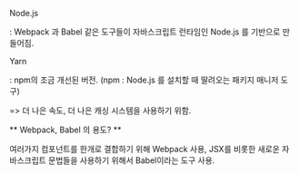 Node.js

: Webpack 과 Babel 같은 도구들이 자바스크립트 런타임인 Node.js 를 기반으로 만들어짐.



Yarn

: npm의 조금 개선된 버전. (npm : Node.js 를 설치할 때 딸려오는 패키지 매니저 도구)

=> 더 나은 속도, 더 나은 캐싱 시스템을 사용하기 위함.



** Webpack, Babel 의 용도? **

여러가지 컴포넌트를 한개로 결합하기 위해 Webpack 사용, JSX를 비롯한 새로운 자바스크립트 문법들을 사용하기 위해서 Babel이라는 도구 사용.





